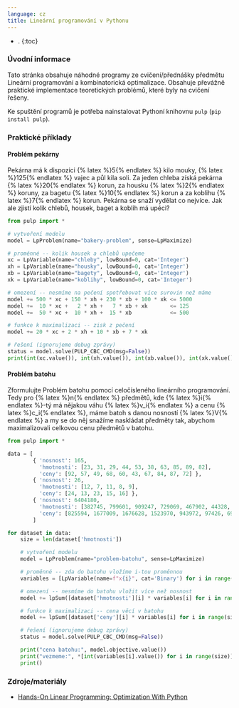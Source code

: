 ```yaml
---
language: cz
title: Lineární programování v Pythonu
---
```



- .
{:toc}

### Úvodní informace
Tato stránka obsahuje náhodné programy ze cvičení/přednášky předmětu Lineární programování a kombinatorická optimalizace. Obsahuje převážně praktické implementace teoretických problémů, které byly na cvičení řešeny.

Ke spuštění programů je potřeba nainstalovat Pythoní knihovnu `pulp` (`pip install pulp`).

### Praktické příklady

#### Problém pekárny
Pekárna má k dispozici {% latex %}5{% endlatex %} kilo mouky, {% latex %}125{% endlatex %} vajec a půl kila soli. Za jeden chleba zı́ská pekárna {% latex %}20{% endlatex %} korun, za housku {% latex %}2{% endlatex %} koruny, za bagetu {% latex %}10{% endlatex %} korun a za koblihu {% latex %}7{% endlatex %} korun. Pekárna se snažı́ vydělat co nejvı́ce. Jak ale zjistı́ kolik chlebů, housek, baget a koblih má upéci?

```py
from pulp import *

# vytvoření modelu
model = LpProblem(name="bakery-problem", sense=LpMaximize)

# proměnné -- kolik housek a chlebů upečeme
xc = LpVariable(name="chleby", lowBound=0, cat='Integer')
xh = LpVariable(name="housky", lowBound=0, cat='Integer')
xb = LpVariable(name="bagety", lowBound=0, cat='Integer')
xk = LpVariable(name="koblihy", lowBound=0, cat='Integer')

# omezení -- nesmíme na pečení spotřebovat více surovin než máme
model += 500 * xc + 150 * xh + 230 * xb + 100 * xk <= 5000
model +=  10 * xc +   2 * xh +   7 * xb + xk       <= 125
model +=  50 * xc +  10 * xh +  15 * xb            <= 500

# funkce k maximalizaci -- zisk z pečení
model += 20 * xc + 2 * xh + 10 * xb + 7 * xk

# řešení (ignorujeme debug zprávy)
status = model.solve(PULP_CBC_CMD(msg=False))
print(int(xc.value()), int(xh.value()), int(xb.value()), int(xk.value()))
```

#### Problém batohu
Zformulujte Problém batohu pomocı́ celočı́sleného lineárnı́ho programovánı́. Tedy pro {% latex %}n{% endlatex %} předmětů, kde {% latex %}i{% endlatex %}-tý má nějakou váhu {% latex %}v_i{% endlatex %} a cenu {% latex %}c_i{% endlatex %}, máme batoh s danou nosnostı́ {% latex %}V{% endlatex %} a my se do něj snažı́me naskládat předměty tak, abychom maximalizovali celkovou cenu předmětů v batohu.

```py
from pulp import *

data = [
        { 'nosnost': 165,
          'hmotnosti': [23, 31, 29, 44, 53, 38, 63, 85, 89, 82],
          'ceny': [92, 57, 49, 68, 60, 43, 67, 84, 87, 72] },
        { 'nosnost': 26,
          'hmotnosti': [12, 7, 11, 8, 9],
          'ceny': [24, 13, 23, 15, 16] },
        { 'nosnost': 6404180,
          'hmotnosti': [382745, 799601, 909247, 729069, 467902, 44328, 34610, 698150, 823460, 903959, 853665, 551830, 610856, 670702, 488960, 951111, 323046, 446298, 931161, 31385, 496951, 264724, 224916, 169684],
          'ceny': [825594, 1677009, 1676628, 1523970, 943972, 97426, 69666, 1296457, 1679693, 1902996, 1844992, 1049289, 1252836, 1319836, 953277, 2067538, 675367, 853655, 1826027, 65731, 901489, 577243, 466257, 369261] },
        ]

for dataset in data:
    size = len(dataset['hmotnosti'])

    # vytvoření modelu
    model = LpProblem(name="problem-batohu", sense=LpMaximize)

    # proměnné -- zda do batohu vložíme i-tou proměnnou
    variables = [LpVariable(name=f"x{i}", cat='Binary') for i in range(size)]

    # omezení -- nesmíme do batohu vložit více než nosnost
    model += lpSum([dataset['hmotnosti'][i] * variables[i] for i in range(size)]) <= dataset['nosnost']

    # funkce k maximalizaci -- cena věcí v batohu
    model += lpSum([dataset['ceny'][i] * variables[i] for i in range(size)])

    # řešení (ignorujeme debug zprávy)
    status = model.solve(PULP_CBC_CMD(msg=False))

    print("cena batohu:", model.objective.value())
    print("vezmeme:", *[int(variables[i].value()) for i in range(size)])
    print()
```

### Zdroje/materiály
- [Hands-On Linear Programming: Optimization With Python](https://realpython.com/linear-programming-python/)
